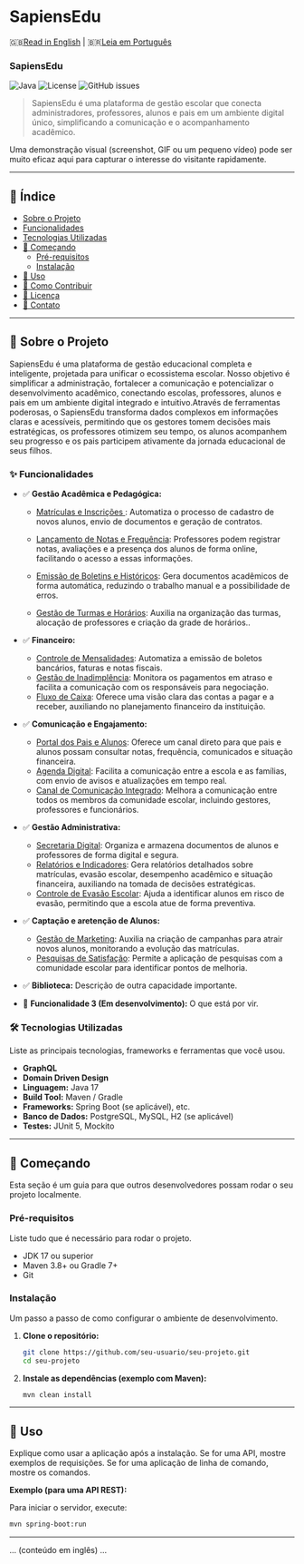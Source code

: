 # SapiensEdu
🇬🇧[Read in English](#english) | 🇧🇷[Leia em Português](#portugues)

<a name="portugues"></a>

### SapiensEdu

<!-- Badges - escudos que mostram status do projeto. Ex: build, coverage, etc. -->
![Java](https://img.shields.io/badge/Java-17-blue?style=for-the-badge&logo=java)
![License](https://img.shields.io/badge/license-All%20Rights%20Reserved-red?style=for-the-badge)
![GitHub issues](https://img.shields.io/github/issues/wfreitasdev/sapiensedu?style=for-the-badge)

> SapiensEdu é uma plataforma de gestão escolar que conecta administradores, professores, alunos e pais em um ambiente digital único, simplificando a comunicação e o acompanhamento acadêmico.

Uma demonstração visual (screenshot, GIF ou um pequeno vídeo) pode ser muito eficaz aqui para capturar o interesse do visitante rapidamente.

---

## 📖 Índice

*   [Sobre o Projeto](#-sobre-o-projeto)
*   [Funcionalidades](#-funcionalidades)
*   [Tecnologias Utilizadas](#tecnologias-utilizadas)
*   [🚀 Começando](#-começando)
    *   [Pré-requisitos](#pré-requisitos)
    *   [Instalação](#instalação)
*   [🔧 Uso](#-uso)
*   [🤝 Como Contribuir](#-como-contribuir)
*   [📄 Licença](#-licença)
*   [📧 Contato](#-contato)

---

## 📝 Sobre o Projeto

SapiensEdu é uma plataforma de gestão educacional completa e inteligente, projetada para unificar o ecossistema escolar. Nosso objetivo é simplificar a administração, fortalecer a comunicação e potencializar o desenvolvimento acadêmico, conectando escolas, professores, alunos e pais em um ambiente digital integrado e intuitivo.Através de ferramentas poderosas, o SapiensEdu transforma dados complexos em informações claras e acessíveis, permitindo que os gestores tomem decisões mais estratégicas, os professores otimizem seu tempo, os alunos acompanhem seu progresso e os pais participem ativamente da jornada educacional de seus filhos.

### ✨ Funcionalidades

*   ✅ **Gestão Acadêmica e Pedagógica:** 
    - <ins> Matrículas e Inscrições </ins>: Automatiza o processo de cadastro de novos alunos, envio de documentos e geração de contratos. 

    - <ins>Lançamento de Notas e Frequência</ins>: Professores podem registrar notas, avaliações e a presença dos alunos de forma online, facilitando o acesso a essas informações.

    - <ins>Emissão de Boletins e Históricos</ins>: Gera documentos acadêmicos de forma automática, reduzindo o trabalho manual e a possibilidade de erros.

    - <ins>Gestão de Turmas e Horários</ins>: Auxilia na organização das turmas, alocação de professores e criação da grade de horários..

*   ✅ **Financeiro:**
    - <ins>Controle de Mensalidades</ins>: Automatiza a emissão de boletos bancários, faturas e notas fiscais.
    - <ins>Gestão de Inadimplência</ins>: Monitora os pagamentos em atraso e facilita a comunicação com os responsáveis para negociação.
    - <ins>Fluxo de Caixa</ins>: Oferece uma visão clara das contas a pagar e a receber, auxiliando no planejamento financeiro da instituição.

*   ✅ **Comunicação e Engajamento:**
    - <ins>Portal dos Pais e Alunos</ins>: Oferece um canal direto para que pais e alunos possam consultar notas, frequência, comunicados e situação financeira.
    - <ins>Agenda Digital</ins>: Facilita a comunicação entre a escola e as famílias, com envio de avisos e atualizações em tempo real.
    - <ins>Canal de Comunicação Integrado</ins>: Melhora a comunicação entre todos os membros da comunidade escolar, incluindo gestores, professores e funcionários.

*   ✅ **Gestão Administrativa:**
    - <ins>Secretaria Digital</ins>: Organiza e armazena documentos de alunos e professores de forma digital e segura.
    - <ins>Relatórios e Indicadores</ins>: Gera relatórios detalhados sobre matrículas, evasão escolar, desempenho acadêmico e situação financeira, auxiliando na tomada de decisões estratégicas.
    - <ins>Controle de Evasão Escolar</ins>: Ajuda a identificar alunos em risco de evasão, permitindo que a escola atue de forma preventiva.

*   ✅ **Captação e aretenção de Alunos:**
    - <ins>Gestão de Marketing</ins>: Auxilia na criação de campanhas para atrair novos alunos, monitorando a evolução das matrículas.
    - <ins>Pesquisas de Satisfação</ins>: Permite a aplicação de pesquisas com a comunidade escolar para identificar pontos de melhoria.
*   ✅ **Biblioteca:** Descrição de outra capacidade importante.
*   🚧 **Funcionalidade 3 (Em desenvolvimento):** O que está por vir.

### 🛠️ Tecnologias Utilizadas

Liste as principais tecnologias, frameworks e ferramentas que você usou.
*   **GraphQL**
*   **Domain Driven Design**
*   **Linguagem:** Java 17
*   **Build Tool:** Maven / Gradle
*   **Frameworks:** Spring Boot (se aplicável), etc.
*   **Banco de Dados:** PostgreSQL, MySQL, H2 (se aplicável)
*   **Testes:** JUnit 5, Mockito

---

## 🚀 Começando

Esta seção é um guia para que outros desenvolvedores possam rodar o seu projeto localmente.

### Pré-requisitos

Liste tudo que é necessário para rodar o projeto.

*   JDK 17 ou superior
*   Maven 3.8+ ou Gradle 7+
*   Git

### Instalação

Um passo a passo de como configurar o ambiente de desenvolvimento.

1.  **Clone o repositório:**
    ```bash
    git clone https://github.com/seu-usuario/seu-projeto.git
    cd seu-projeto
    ```

2.  **Instale as dependências (exemplo com Maven):**
    ```bash
    mvn clean install
    ```

---

## 🔧 Uso

Explique como usar a aplicação após a instalação. Se for uma API, mostre exemplos de requisições. Se for uma aplicação de linha de comando, mostre os comandos.

**Exemplo (para uma API REST):**

Para iniciar o servidor, execute:
```bash
mvn spring-boot:run
```

---

<a name="english"></a>
... (conteúdo em inglês) ...
